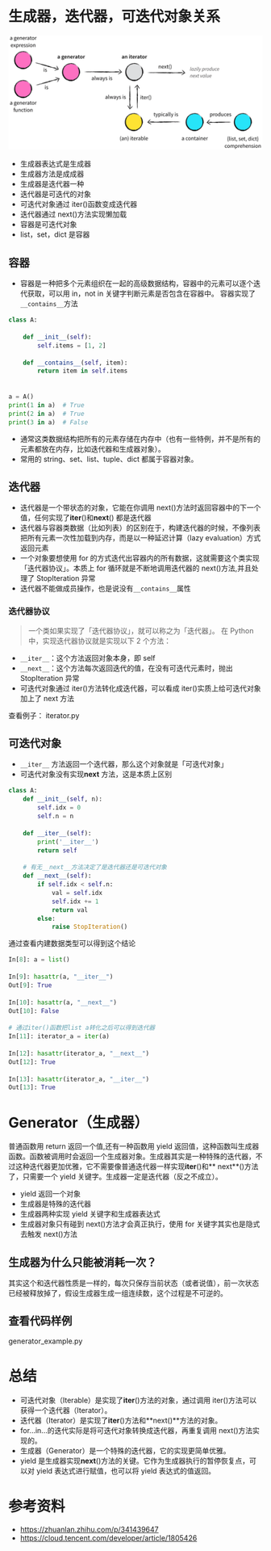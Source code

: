 # 生成器，迭代器，可迭代对象关系

![avatar](gen_iterator.png)

- 生成器表达式是生成器
- 生成器方法是成成器
- 生成器是迭代器一种
- 迭代器是可迭代的对象
- 可迭代对象通过 iter()函数变成迭代器
- 迭代器通过 next()方法实现懒加载
- 容器是可迭代对象
- list，set，dict 是容器

## 容器

- 容器是一种把多个元素组织在一起的高级数据结构，容器中的元素可以逐个迭代获取，可以用 in，not in 关键字判断元素是否包含在容器中。 容器实现了`__contains__`方法

```python
class A:

    def __init__(self):
        self.items = [1, 2]

    def __contains__(self, item):
        return item in self.items


a = A()
print(1 in a)  # True
print(2 in a)  # True
print(3 in a)  # False
```

- 通常这类数据结构把所有的元素存储在内存中（也有一些特例，并不是所有的元素都放在内存，比如迭代器和生成器对象）。
- 常用的 string、set、list、tuple、dict 都属于容器对象。

## 迭代器

- 迭代器是一个带状态的对象，它能在你调用 next()方法时返回容器中的下一个值，任何实现了**iter**()和**next**() 都是迭代器
- 迭代器与容器类数据（比如列表）的区别在于，构建迭代器的时候，不像列表把所有元素一次性加载到内存，而是以一种延迟计算（lazy evaluation）方式返回元素
- 一个对象要想使用 for 的方式迭代出容器内的所有数据，这就需要这个类实现「迭代器协议」。本质上 for 循环就是不断地调用迭代器的 next()方法,并且处理了 StopIteration 异常
- 迭代器不能做成员操作，也是说没有`__contains__`属性

### 迭代器协议

> 一个类如果实现了「迭代器协议」，就可以称之为「迭代器」。 在 Python 中，实现迭代器协议就是实现以下 2 个方法：

- `__iter__`：这个方法返回对象本身，即 self
- `__next__`：这个方法每次返回迭代的值，在没有可迭代元素时，抛出 StopIteration 异常
- 可迭代对象通过 iter()方法转化成迭代器，可以看成 iter()实质上给可迭代对象加上了 next 方法

查看例子： iterator.py

## 可迭代对象

- `__iter__` 方法返回一个迭代器，那么这个对象就是「可迭代对象」
- 可迭代对象没有实现**next** 方法，这是本质上区别

```python
class A:
    def __init__(self, n):
        self.idx = 0
        self.n = n

    def __iter__(self):
        print('__iter__')
        return self

    # 有无__next__方法决定了是迭代器还是可迭代对象
    def __next__(self):
        if self.idx < self.n:
            val = self.idx
            self.idx += 1
            return val
        else:
            raise StopIteration()
```

通过查看内建数据类型可以得到这个结论

```python
In[8]: a = list()

In[9]: hasattr(a, "__iter__")
Out[9]: True

In[10]: hasattr(a, "__next__")
Out[10]: False

# 通过iter()函数把list a转化之后可以得到迭代器
In[11]: iterator_a = iter(a)

In[12]: hasattr(iterator_a, "__next__")
Out[12]: True

In[13]: hasattr(iterator_a, "__iter__")
Out[13]: True
```

# Generator（生成器）

普通函数用 return 返回一个值,还有一种函数用 yield 返回值，这种函数叫生成器函数。函数被调用时会返回一个生成器对象。生成器其实是一种特殊的迭代器，不过这种迭代器更加优雅，它不需要像普通迭代器一样实现**iter**()和**
next**()方法了，只需要一个 yield 关键字。生成器一定是迭代器（反之不成立）。

- yield 返回一个对象
- 生成器是特殊的迭代器
- 生成器两种实现 yield 关键字和生成器表达式
- 生成器对象只有碰到 next()方法才会真正执行，使用 for 关键字其实也是隐式去触发 next()方法

## 生成器为什么只能被消耗一次？

其实这个和迭代器性质是一样的，每次只保存当前状态（或者说值），前一次状态已经被释放掉了，假设生成器生成一组连续数，这个过程是不可逆的。

## 查看代码样例

generator_example.py

# 总结

- 可迭代对象（Iterable）是实现了**iter**()方法的对象，通过调用 iter()方法可以获得一个迭代器（Iterator）。
- 迭代器（Iterator）是实现了**iter**()方法和**next()**方法的对象。
- for...in...的迭代实际是将可迭代对象转换成迭代器，再重复调用 next()方法实现的。
- 生成器（Generator）是一个特殊的迭代器，它的实现更简单优雅。
- yield 是生成器实现**next**()方法的关键。它作为生成器执行的暂停恢复点，可以对 yield 表达式进行赋值，也可以将 yield 表达式的值返回。

# 参考资料

- https://zhuanlan.zhihu.com/p/341439647
- https://cloud.tencent.com/developer/article/1805426
